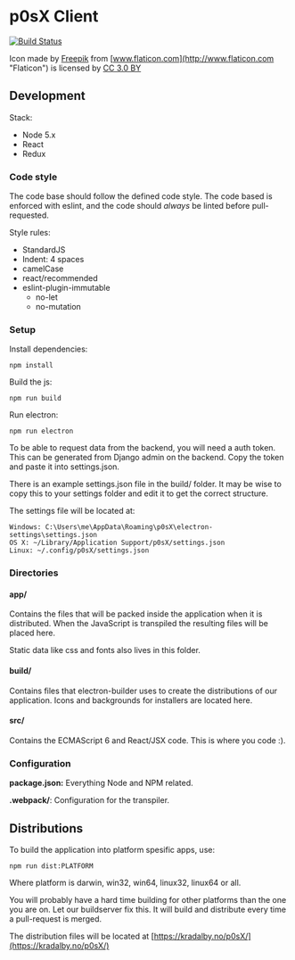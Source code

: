 # p0sX Client
[![Build Status](https://drone.fap.no/api/badges/nuxis/p0sX-client/status.svg)](https://drone.fap.no/nuxis/p0sX-client)

Icon made by [Freepik](http://www.freepik.com "Freepik") from [www.flaticon.com](http://www.flaticon.com "Flaticon") is licensed by [CC 3.0 BY](http://creativecommons.org/licenses/by/3.0/ "Creative Commons BY 3.0")

## Development
Stack:

- Node 5.x
- React
- Redux

### Code style
The code base should follow the defined code style. The code based is enforced with eslint, and the code should _always_ be linted before pull-requested.

Style rules:

- StandardJS
- Indent: 4 spaces
- camelCase
- react/recommended
- eslint-plugin-immutable
    - no-let
    - no-mutation

### Setup

Install dependencies:

    npm install

Build the js:

    npm run build

Run electron:

    npm run electron

To be able to request data from the backend, you will need a auth token. This can be generated from Django admin on the backend. Copy the token and paste it into settings.json.

There is an example settings.json file in the build/ folder. It may be wise to copy this to your settings folder and edit it to get the correct structure.

The settings file will be located at:

    Windows: C:\Users\me\AppData\Roaming\p0sX\electron-settings\settings.json
    OS X: ~/Library/Application Support/p0sX/settings.json
    Linux: ~/.config/p0sX/settings.json

### Directories

#### app/
Contains the files that will be packed inside the application when it is distributed. When the JavaScript is transpiled the resulting files will be placed here.

Static data like css and fonts also lives in this folder.

#### build/
Contains files that electron-builder uses to create the distributions of our application. Icons and backgrounds for installers are located here.

#### src/
Contains the ECMAScript 6 and React/JSX code. This is where you code :).

### Configuration

**package.json:** Everything Node and NPM related.

**.webpack/**: Configuration for the transpiler.

## Distributions

To build the application into platform spesific apps, use:

    npm run dist:PLATFORM

Where platform is darwin, win32, win64, linux32, linux64 or all.

You will probably have a hard time building for other platforms than the one you are on. Let our buildserver fix this. It will build and distribute every time a pull-request is merged.

The distribution files will be located at [https://kradalby.no/p0sX/](https://kradalby.no/p0sX/)
